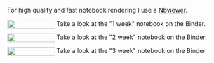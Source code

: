 For high quality and fast notebook rendering I use a [Nbviewer](https://nbviewer.jupyter.org/).

<a href="https://nbviewer.jupyter.org/github/IsFilimonov/learning/blob/main/2021/Stepik_Basics-of-Statistics/week_1.ipynb" 
   target="_parent">
   <img align="left" 
      src="https://raw.githubusercontent.com/jupyter/design/master/logos/Badges/nbviewer_badge.png" 
      width="109" height="20">
</a>
Take a look at the "1 week" notebook on the Binder.

<a href="https://nbviewer.jupyter.org/github/IsFilimonov/learning/blob/main/2021/Stepik_Basics-of-Statistics/week_2.ipynb" 
   target="_parent">
   <img align="left" 
      src="https://raw.githubusercontent.com/jupyter/design/master/logos/Badges/nbviewer_badge.png" 
      width="109" height="20">
</a>
Take a look at the "2 week" notebook on the Binder.

<a href="https://nbviewer.jupyter.org/github/IsFilimonov/learning/blob/main/2021/Stepik_Basics-of-Statistics/week_3.ipynb" 
   target="_parent">
   <img align="left" 
      src="https://raw.githubusercontent.com/jupyter/design/master/logos/Badges/nbviewer_badge.png" 
      width="109" height="20">
</a>
Take a look at the "3 week" notebook on the Binder.

